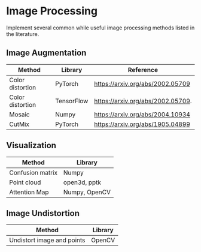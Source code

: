 # Image Processing
Implement several common while useful image processing methods listed in the literature.

## Image Augmentation

Method           |Library                 |Reference                           |
---------------- |------------------------|------------------------------------|
Color distortion |PyTorch                 |https://arxiv.org/abs/2002.05709    |
Color distortion |TensorFlow              |https://arxiv.org/abs/2002.05709.   |
Mosaic           |Numpy                   |https://arxiv.org/abs/2004.10934    |
CutMix           |PyTorch                 |https://arxiv.org/abs/1905.04899    |

## Visualization

Method           |Library      |
-----------------|-------------|
Confusion matrix |Numpy        |
Point cloud      |open3d, pptk |
Attention Map    |Numpy, OpenCV|

## Image Undistortion

Method                     |Library       |
---------------------------|--------------|
Undistort image and points |OpenCV        |
